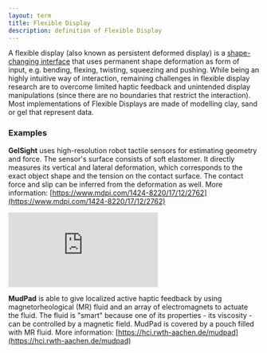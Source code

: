 ```yaml
---
layout: term
title: Flexible Display
description: definition of Flexible Display 
---
```

A flexible display (also known as persistent deformed display) is a [shape-changing interface](/terms/shape-changing-interface) that uses permanent shape deformation as form of input, e.g. bending, flexing, twisting, squeezing and pushing. While being an highly intuitive way of interaction, remaining challenges in flexible display research are to overcome limited haptic feedback and unintended display manipulations (since there are no boundaries that restrict the interaction). Most implementations of Flexible Displays are made of modelling clay, sand or gel that represent data. 

### Examples

**GelSight** uses high-resolution robot tactile sensors for estimating geometry and force. The sensor's surface consists of soft elastomer. It directly measures its vertical and lateral deformation, which corresponds to the exact object shape and the tension on the contact surface. The contact force and slip can be inferred from the deformation as well. More information: [https://www.mdpi.com/1424-8220/17/12/2762](https://www.mdpi.com/1424-8220/17/12/2762)

<div class="media-wrapper"><iframe src="https://www.youtube.com/embed/aKoKVA4Vcu0" frameborder="0" allow="accelerometer; autoplay; encrypted-media; gyroscope; picture-in-picture" allowfullscreen></iframe></div>

**MudPad** is able to give localized active haptic feedback by using magnetorheological (MR) fluid and an array of electromagnets to actuate the fluid. The fluid is "smart" because one of its properties - its viscosity - can be controlled by a magnetic field. MudPad is covered by a pouch filled with MR fluid. More information: [https://hci.rwth-aachen.de/mudpad](https://hci.rwth-aachen.de/mudpad)

